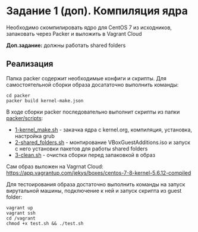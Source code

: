 # Задание 1 (доп). Компиляция ядра

Необходимо скомпилировать ядро для CentOS 7 из исходников, запаковать через Packer и выложить в Vagrant Cloud

**Доп.задание:** должны работать shared folders

## Реализация

Папка packer содержит необходимые конфиги и скрипты. Для самостоятельной сборки образа досататочно выполнить команды:

```
cd packer
packer build kernel-make.json
```

В ходе сборки packer последовательно выполнит скрипты из папки [packer/scripts](https://github.com/jekys13/otus-linux/tree/master/homework1/kernel_make/packer/scripts):

* [1-kernel_make.sh](https://github.com/jekys13/otus-linux/blob/master/homework1/kernel_make/packer/scripts/1-kernel_make.sh) - закачка ядра с kernel.org, компиляция, установка, настройка grub
* [2-shared_folders.sh](https://github.com/jekys13/otus-linux/blob/master/homework1/kernel_make/packer/scripts/2-shared_folders.sh) - монтирование VBoxGuestAdditions.iso и запуск с него установки пакетов для работы shared folders
* [3-clean.sh](https://github.com/jekys13/otus-linux/blob/master/homework1/kernel_make/packer/scripts/3-clean.sh) - очистка сборки перед запаковкой в образ

Сам образ выложен на Vagrnat Cloud: https://app.vagrantup.com/jekys/boxes/centos-7-8-kernel-5.6.12-compiled

Для тестоирования образа достаточно выполнить команды на запуск вирутальной машины, подключение к ней и запуск скрипта из guest folder:

```
vagrant up
vagrant ssh
cd /vagrant
chmod +x test.sh && ./test.sh
```
